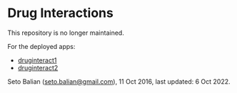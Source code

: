 # Drug Interactions

This repository is no longer maintained.

For the deployed apps:

+ [druginteract1](https://druginteract1.herokuapp.com/index)
+ [druginteract2](https://druginteract2.herokuapp.com/index)

Seto Balian (seto.balian@gmail.com), 11 Oct 2016, last updated: 6 Oct 2022.
